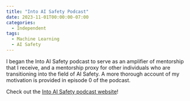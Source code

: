 ```yaml
---
title: "Into AI Safety Podcast"
date: 2023-11-01T00:00:00-07:00
categories:
  - Independent
tags:
  - Machine Learning
  - AI Safety
---
```


I began the Into AI Safety podcast to serve as an amplifier of mentorship that I receive, and a mentorship proxy for other individuals who are transitioning into the field of AI Safety. A more thorough account of my motivation is provided in episode 0 of the podcast.

Check out the <a href="https://into-ai-safety.github.io" target="_blank" rel="noreferrer noopener">Into AI Safety podcast website</a>!